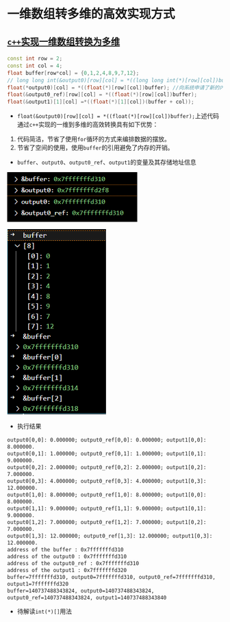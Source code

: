 # 一维数组转多维的高效实现方式

## [`c++`实现一维数组转换为多维](./convertOneToMultiDim.cpp)
```c++
const int row = 2;
const int col = 4;
float buffer[row*col] = {0,1,2,4,8,9,7,12};
// long long int(&output0)[row][col] = *((long long int(*)[row][col])buffer); //强制类型转换的引用会导致单位存储的内存占用的字节数会变化进而导致新数组根据索引取值的错位
float(*output0)[col] = *((float(*)[row][col])buffer); //向系统申请了新的内存资源用来存储output0的地址，不够高效
float(&output0_ref)[row][col] = *((float(*)[row][col])buffer);
float(&output1)[1][col] =*((float(*)[1][col])(buffer + col));
```
* `float(&output0)[row][col] = *((float(*)[row][col])buffer);`上述代码通过`c++`实现的一维到多维的高效转换具有如下优势：
1. 代码简洁，节省了使用`for`循环的方式来编排数据的摆放。
2. 节省了空间的使用，使用`buffer`的引用避免了内存的开销。

* `buffer`、`output0`、`output0_ref`、`output1`的变量及其存储地址信息

![](data/oneToMultiDimTest.png)

![](data/oneToMultiDimTest2.PNG)

* 执行结果
```text
output0[0,0]: 0.000000; output0_ref[0,0]: 0.000000; output1[0,0]: 8.000000.
output0[0,1]: 1.000000; output0_ref[0,1]: 1.000000; output1[0,1]: 9.000000.
output0[0,2]: 2.000000; output0_ref[0,2]: 2.000000; output1[0,2]: 7.000000.
output0[0,3]: 4.000000; output0_ref[0,3]: 4.000000; output1[0,3]: 12.000000.
output0[1,0]: 8.000000; output0_ref[1,0]: 8.000000; output1[0,0]: 8.000000.
output0[1,1]: 9.000000; output0_ref[1,1]: 9.000000; output1[0,1]: 9.000000.
output0[1,2]: 7.000000; output0_ref[1,2]: 7.000000; output1[0,2]: 7.000000.
output0[1,3]: 12.000000; output0_ref[1,3]: 12.000000; output1[0,3]: 12.000000.
address of the buffer : 0x7fffffffd310
address of the output0 : 0x7fffffffd310
address of the output0_ref : 0x7fffffffd310
address of the output1 : 0x7fffffffd320
buffer=7fffffffd310, output0=7fffffffd310, output0_ref=7fffffffd310, output1=7fffffffd320
buffer=140737488343824, output0=140737488343824, output0_ref=140737488343824, output1=140737488343840
```

* 待解读`int(*)[]`用法